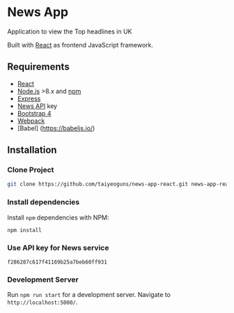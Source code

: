 # News App 

Application to view the Top headlines in UK

Built with [React](https://reactjs.org/) as frontend JavaScript framework.

## Requirements

- [React](https://reactjs.org/)
- [Node.js](https://nodejs.org/en/) >8.x and [npm](https://www.npmjs.com/)
- [Express](https://expressjs.com/)
- [News API](https://newsapi.org/) key
- [Bootstrap 4](https://getbootstrap.com/)
- [Webpack](https://webpack.js.org/)
- [Babel] (https://babeljs.io/)


## Installation

### Clone Project

```sh
git clone https://github.com/taiyeoguns/news-app-react.git news-app-react
```

### Install dependencies

Install `npm` dependencies with NPM:

```
npm install
```

### Use API key for News service

```
f286287c617f41169b25a7beb60ff931
```

### Development Server
Run `npm run start` for a development server. Navigate to `http://localhost:5000/`.
